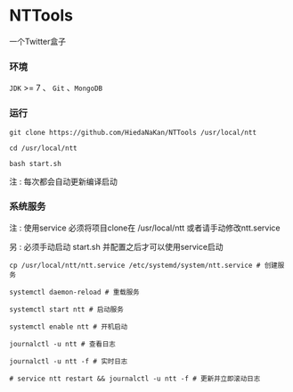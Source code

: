 # NTTools

一个Twitter盒子

### 环境

`JDK` >= 7 、 `Git` 、`MongoDB`

### 运行

```
git clone https://github.com/HiedaNaKan/NTTools /usr/local/ntt

cd /usr/local/ntt

bash start.sh

```
注 :  每次都会自动更新编译启动

### 系统服务

注 :  使用service 必须将项目clone在 /usr/local/ntt 或者请手动修改ntt.service

另 :  必须手动启动 start.sh 并配置之后才可以使用service启动
```
cp /usr/local/ntt/ntt.service /etc/systemd/system/ntt.service # 创建服务

systemctl daemon-reload # 重载服务

systemctl start ntt # 启动服务

systemctl enable ntt # 开机启动

journalctl -u ntt # 查看日志

journalctl -u ntt -f # 实时日志

# service ntt restart && journalctl -u ntt -f # 更新并立即滚动日志
```
